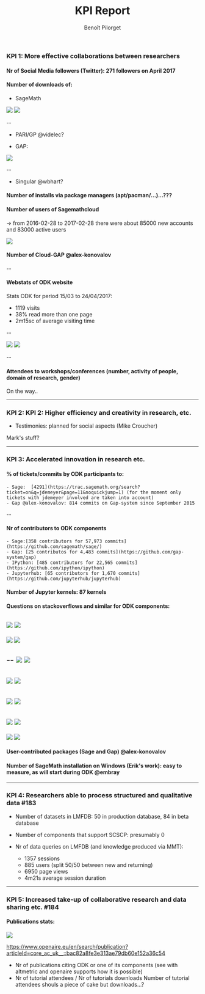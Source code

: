 ﻿---
layout: slides_wp
title: "KPI Report"
theme: white
transition: none
author: Benoît Pilorget
period: 1st reporting period
---

<section data-markdown data-separator="^---\n" data-separator-vertical="^--\n">

### KPI 1: More effective collaborations between researchers


#### Nr of Social Media followers (Twitter): 271  followers on April 2017

#### Number of downloads of:

- SageMath 

![](../KPI-sage_dwld.jpeg)
![](../KPI-binary_installs_ubuntu.png)

--

- PARI/GP @videlec?
        
- GAP:

![](../KPI-GapGScholar_CitationsPerYear.jpeg)

--

- Singular @wbhart?

#### Number of installs via package managers (apt/pacman/...)...???

#### Number of users of Sagemathcloud

-> from 2016-02-28 to 2017-02-28 there were about 85000 new accounts and 83000 active users

![](../KP1-Total_number_accounts_and_projects_sagemath.jpeg)

#### Number of Cloud-GAP @alex-konovalov

--
#### Webstats of ODK website

 Stats ODK for period 15/03 to 24/04/2017:

- 1119 visits
- 38% read more than one page
- 2m15sc of average visiting time

--

![](../KP1-world_visits_website.png)
![](../KPI-Graph-visits.png)

--

#### Attendees to workshops/conferences (number, activity of people, domain of research, gender)

On the way..

---

### KPI 2: KPI 2: Higher efficiency and creativity in research, etc.

- Testimonies: planned for social aspects (Mike Croucher)

Mark's stuff?

---

### KPI 3: Accelerated innovation in research etc. 

#### % of tickets/commits by ODK participants to:
	- Sage:  [4291](https://trac.sagemath.org/search?ticket=on&q=jdemeyer&page=11&noquickjump=1) (for the moment only tickets with jdemeyer involved are taken into account)
	- Gap @alex-konovalov: 814 commits on Gap-system since September 2015
--
#### Nr of contributors to ODK components

	- Sage:[358 contributors for 57,973 commits](https://github.com/sagemath/sage/)
	- Gap: [25 contributos for 4,483 commits](https://github.com/gap-system/gap)
	- IPython: [485 contributors for 22,565 commits](https://github.com/ipython/ipython)
	- Jupyterhub: [65 contributors for 1,670 commits](https://github.com/jupyterhub/jupyterhub)


#### Number of Jupyter kernels: 87 kernels

#### Questions on stackoverflows and similar for ODK components:

![](../stackoverflow-sage.png)
![](../stackoverflow-sage.png)
--
![](../stackoverflow-gap.png)
![](../stackoverflow-gap-system.png)

--
![](../stackoverflow-singular.png)
![](../stackoverflow-pari.png)
--
![](../stackoverflow-pari-gp.png)
![](../stackoverflow-mpir.png)
--
![](../stackoverflow-pythran.png)
![](../stackoverflow-ipython.png)
--
![](../stackoverflow-ipython-notebook.png)
![](../stackoverflow-jupyter.png)
--
![](../stackoverflow-jupyterhub.png)
![](../stackoverflow-jupyter-notebook.png)


#### User-contributed packages (Sage and Gap) @alex-konovalov

#### Number of SageMath installation on Windows (Erik's work): easy to measure, as will start during ODK @embray

---

### KPI 4: Researchers able to process structured and qualitative data #183

- Number of datasets in LMFDB: 50 in production database, 84 in beta database
- Number of components that support SCSCP: presumably 0
- Nr of data queries on LMFDB (and knowledge produced via MMT): 

	- 1357 sessions
	- 885 users (split 50/50 between new and returning)
	- 6950 page views
	- 4m21s average session duration

---

### KPI 5: Increased take-up of collaborative research and data sharing etc. #184

#### Publications stats:

![](../nr-publications.png)

https://www.openaire.eu/en/search/publication?articleId=core_ac_uk__::bac82a8fe3e313ae79db60e152a36c54


- Nr of publications citing ODK or one of its components (see with altmetric and openaire supports how it is possible)
- Nr of tutorial attendees / Nr of tutorials downloads
     Number of tutorial attendees shouls a piece of cake but downloads...?

</section>
